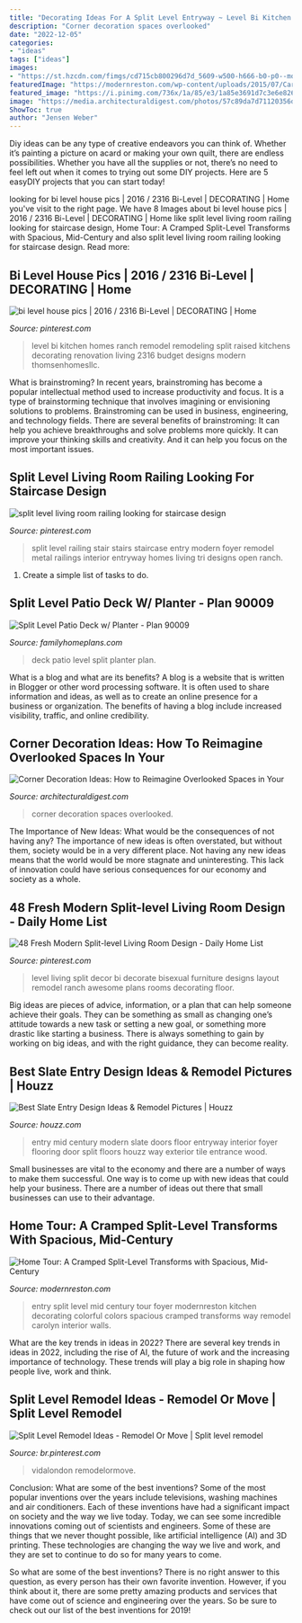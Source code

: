 ```yaml
---
title: "Decorating Ideas For A Split Level Entryway ~ Level Bi Kitchen Homes Ranch Remodel Remodeling Split Raised Kitchens Decorating Renovation Living 2316 Budget Designs Modern Thomsenhomesllc"
description: "Corner decoration spaces overlooked"
date: "2022-12-05"
categories:
- "ideas"
tags: ["ideas"]
images:
- "https://st.hzcdn.com/fimgs/cd715cb800296d7d_5609-w500-h666-b0-p0--modern-entry.jpg"
featuredImage: "https://modernreston.com/wp-content/uploads/2015/07/Carolyn-Reams-home-tour-002.jpg"
featured_image: "https://i.pinimg.com/736x/1a/85/e3/1a85e3691d7c3e6e8269f45f39420195.jpg"
image: "https://media.architecturaldigest.com/photos/57c89da7d71120356d9f220e/master/pass/overlooked-corner-decoration-ideas-01.jpg"
ShowToc: true
author: "Jensen Weber"
---
```



Diy ideas can be any type of creative endeavors you can think of. Whether it’s painting a picture on acard or making your own quilt, there are endless possibilities. Whether you have all the supplies or not, there’s no need to feel left out when it comes to trying out some DIY projects. Here are 5 easyDIY projects that you can start today!

	

		
looking for bi level house pics | 2016 / 2316 Bi-Level | DECORATING | Home you've visit to the right page. We have 8 Images about bi level house pics | 2016 / 2316 Bi-Level | DECORATING | Home like split level living room railing looking for staircase design, Home Tour: A Cramped Split-Level Transforms with Spacious, Mid-Century and also split level living room railing looking for staircase design. Read more:
		
    
## Bi Level House Pics | 2016 / 2316 Bi-Level | DECORATING | Home

<img loading=lazy src="https://i.pinimg.com/736x/d2/e6/0c/d2e60c0ed4d9d18c1ab7edf70aa7b9ab.jpg" onerror="this.onerror=null;this.src='https://tse4.mm.bing.net/th?id=OIP.4jIe41GmK_E-KI_qbJ5gLAHaE6&amp;pid=15.1';" alt="bi level house pics | 2016 / 2316 Bi-Level | DECORATING | Home">

_Source: pinterest.com_

>level bi kitchen homes ranch remodel remodeling split raised kitchens decorating renovation living 2316 budget designs modern thomsenhomesllc. 

	

What is brainstroming?
In recent years, brainstroming has become a popular intellectual method used to increase productivity and focus. It is a type of brainstorming technique that involves imagining or envisioning solutions to problems. Brainstroming can be used in business, engineering, and technology fields.
There are several benefits of brainstroming: It can help you achieve breakthroughs and solve problems more quickly. It can improve your thinking skills and creativity. And it can help you focus on the most important issues.

    
## Split Level Living Room Railing Looking For Staircase Design

<img loading=lazy src="https://i.pinimg.com/736x/0c/fe/df/0cfedfc4ff8ea0f945c0da4368a1fdd7.jpg" onerror="this.onerror=null;this.src='https://tse1.mm.bing.net/th?id=OIP.4BSTDVTbJHcbvf9Jv64e3gHaLI&amp;pid=15.1';" alt="split level living room railing looking for staircase design">

_Source: pinterest.com_

>split level railing stair stairs staircase entry modern foyer remodel metal railings interior entryway homes living tri designs open ranch. 

	

1. Create a simple list of tasks to do.

    
## Split Level Patio Deck W/ Planter - Plan 90009

<img loading=lazy src="https://images.familyhomeplans.com/projectplans/90009/90009-b600.jpg" onerror="this.onerror=null;this.src='https://tse1.mm.bing.net/th?id=OIP.tCDi4KbCQwZWwnwD0Bsv7wHaE8&amp;pid=15.1';" alt="Split Level Patio Deck w/ Planter - Plan 90009">

_Source: familyhomeplans.com_

>deck patio level split planter plan. 

	

What is a blog and what are its benefits?
A blog is a website that is written in Blogger or other word processing software. It is often used to share information and ideas, as well as to create an online presence for a business or organization. The benefits of having a blog include increased visibility, traffic, and online credibility.

    
## Corner Decoration Ideas: How To Reimagine Overlooked Spaces In Your

<img loading=lazy src="https://media.architecturaldigest.com/photos/57c89da7d71120356d9f220e/master/pass/overlooked-corner-decoration-ideas-01.jpg" onerror="this.onerror=null;this.src='https://tse2.mm.bing.net/th?id=OIP.MbkkoxhLx24n3JZG1-MYEAHaLH&amp;pid=15.1';" alt="Corner Decoration Ideas: How to Reimagine Overlooked Spaces in Your">

_Source: architecturaldigest.com_

>corner decoration spaces overlooked. 

	

The Importance of New Ideas: What would be the consequences of not having any?
The importance of new ideas is often overstated, but without them, society would be in a very different place. Not having any new ideas means that the world would be more stagnate and uninteresting. This lack of innovation could have serious consequences for our economy and society as a whole.

    
## 48 Fresh Modern Split-level Living Room Design - Daily Home List

<img loading=lazy src="https://i.pinimg.com/736x/1a/85/e3/1a85e3691d7c3e6e8269f45f39420195.jpg" onerror="this.onerror=null;this.src='https://tse4.mm.bing.net/th?id=OIP.WV2Tg-H_fZcOKGe1a4En-gHaFj&amp;pid=15.1';" alt="48 Fresh Modern Split-level Living Room Design - Daily Home List">

_Source: pinterest.com_

>level living split decor bi decorate bisexual furniture designs layout remodel ranch awesome plans rooms decorating floor. 

	

Big ideas are pieces of advice, information, or a plan that can help someone achieve their goals. They can be something as small as changing one’s attitude towards a new task or setting a new goal, or something more drastic like starting a business. There is always something to gain by working on big ideas, and with the right guidance, they can become reality.

    
## Best Slate Entry Design Ideas &amp; Remodel Pictures | Houzz

<img loading=lazy src="https://st.hzcdn.com/fimgs/cd715cb800296d7d_5609-w500-h666-b0-p0--modern-entry.jpg" onerror="this.onerror=null;this.src='https://tse3.mm.bing.net/th?id=OIP.npz5RqcbQh3CJlCl0993lAHaJ3&amp;pid=15.1';" alt="Best Slate Entry Design Ideas &amp; Remodel Pictures | Houzz">

_Source: houzz.com_

>entry mid century modern slate doors floor entryway interior foyer flooring door split floors houzz way exterior tile entrance wood. 

	

Small businesses are vital to the economy and there are a number of ways to make them successful. One way is to come up with new ideas that could help your business. There are a number of ideas out there that small businesses can use to their advantage.

    
## Home Tour: A Cramped Split-Level Transforms With Spacious, Mid-Century

<img loading=lazy src="https://modernreston.com/wp-content/uploads/2015/07/Carolyn-Reams-home-tour-002.jpg" onerror="this.onerror=null;this.src='https://tse2.mm.bing.net/th?id=OIP.f7dFSqAzG6nbbIwABbirHgHaKu&amp;pid=15.1';" alt="Home Tour: A Cramped Split-Level Transforms with Spacious, Mid-Century">

_Source: modernreston.com_

>entry split level mid century tour foyer modernreston kitchen decorating colorful colors spacious cramped transforms way remodel carolyn interior walls. 

	

What are the key trends in ideas in 2022?
There are several key trends in ideas in 2022, including the rise of AI, the future of work and the increasing importance of technology. These trends will play a big role in shaping how people live, work and think.

    
## Split Level Remodel Ideas - Remodel Or Move | Split Level Remodel

<img loading=lazy src="https://i.pinimg.com/originals/0b/c7/12/0bc712fffce04389a314d75139407886.png" onerror="this.onerror=null;this.src='https://tse2.mm.bing.net/th?id=OIP.kQ0X1BthtEoV6xitqBjDegHaLH&amp;pid=15.1';" alt="Split Level Remodel Ideas - Remodel Or Move | Split level remodel">

_Source: br.pinterest.com_

>vidalondon remodelormove. 

	

Conclusion: What are some of the best inventions?
Some of the most popular inventions over the years include televisions, washing machines and air conditioners. Each of these inventions have had a significant impact on society and the way we live today. 
Today, we can see some incredible innovations coming out of scientists and engineers. Some of these are things that we never thought possible, like artificial intelligence (AI) and 3D printing. These technologies are changing the way we live and work, and they are set to continue to do so for many years to come. 

So what are some of the best inventions? There is no right answer to this question, as every person has their own favorite invention. However, if you think about it, there are some pretty amazing products and services that have come out of science and engineering over the years. So be sure to check out our list of the best inventions for 2019!

